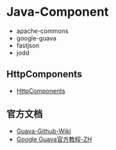 # Java-Component

- apache-commons
- google-guava
- fastjson
- jodd


## HttpComponents
* [HttpComponents](http://hc.apache.org/httpcomponents-client-4.5.x/index.html)

## 官方文档
* [Guava-Github-Wiki](https://github.com/google/guava/wiki)
* [Google Guava官方教程-ZH](https://www.kancloud.cn/wizardforcel/guava-tutorial/106925)




